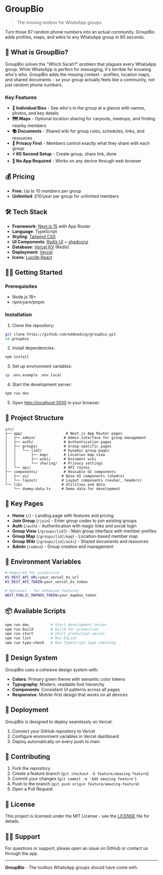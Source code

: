# GroupBio

> The missing toolbox for WhatsApp groups

Turn those 87 random phone numbers into an actual community. GroupBio adds profiles, maps, and wikis to any WhatsApp group in 60 seconds.

## 🚀 What is GroupBio?

GroupBio solves the "Which Sarah?" problem that plagues every WhatsApp group. While WhatsApp is perfect for messaging, it's terrible for knowing who's who. GroupBio adds the missing context - profiles, location maps, and shared documents - so your group actually feels like a community, not just random phone numbers.

### Key Features

- **👥 Individual Bios** - See who's in the group at a glance with names, photos, and key details
- **🗺️ Maps** - Optional location sharing for carpools, meetups, and finding nearby members
- **📚 Documents** - Shared wiki for group rules, schedules, links, and resources
- **🔐 Privacy First** - Members control exactly what they share with each group
- **⚡ 60 Second Setup** - Create group, share link, done
- **📱 No App Required** - Works on any device through web browser

## 💰 Pricing

- **Free**: Up to 10 members per group
- **Unlimited**: £10/year per group for unlimited members

## 🛠️ Tech Stack

- **Framework**: [Next.js 15](https://nextjs.org) with App Router
- **Language**: TypeScript
- **Styling**: [Tailwind CSS](https://tailwindcss.com)
- **UI Components**: [Radix UI](https://www.radix-ui.com/) + [shadcn/ui](https://ui.shadcn.com/)
- **Database**: [Vercel KV](https://vercel.com/storage/kv) (Redis)
- **Deployment**: [Vercel](https://vercel.com)
- **Icons**: [Lucide React](https://lucide.dev)

## 🏃‍♂️ Getting Started

### Prerequisites

- Node.js 18+ 
- npm/yarn/pnpm

### Installation

1. Clone the repository:
```bash
git clone https://github.com/eddowding/groupbio.git
cd groupbio
```

2. Install dependencies:
```bash
npm install
```

3. Set up environment variables:
```bash
cp .env.example .env.local
```

4. Start the development server:
```bash
npm run dev
```

5. Open [http://localhost:3000](http://localhost:3000) in your browser.

## 📁 Project Structure

```
src/
├── app/                    # Next.js App Router pages
│   ├── admin/             # Admin interface for group management
│   ├── auth/              # Authentication pages
│   ├── groups/            # Group-specific pages
│   │   └── [id]/          # Dynamic group pages
│   │       ├── map/       # Location map view
│   │       ├── wiki/      # Document wiki
│   │       └── sharing/   # Privacy settings
│   └── api/               # API routes
├── components/            # Reusable UI components
│   ├── ui/               # Base UI components (shadcn)
│   └── layout/           # Layout components (navbar, headers)
└── lib/                  # Utilities and data
    └── dummy-data.ts     # Demo data for development
```

## 🎯 Key Pages

- **Home** (`/`) - Landing page with features and pricing
- **Join Group** (`/join`) - Enter group codes to join existing groups
- **Auth** (`/auth`) - Authentication with magic links and social login
- **Group View** (`/groups/[id]`) - Main group interface with member profiles
- **Group Map** (`/groups/[id]/map`) - Location-based member map
- **Group Wiki** (`/groups/[id]/wiki`) - Shared documents and resources
- **Admin** (`/admin`) - Group creation and management

## 🔧 Environment Variables

```bash
# Required for production
KV_REST_API_URL=your_vercel_kv_url
KV_REST_API_TOKEN=your_vercel_kv_token

# Optional - for enhanced features
NEXT_PUBLIC_MAPBOX_TOKEN=your_mapbox_token
```

## 📦 Available Scripts

```bash
npm run dev          # Start development server
npm run build        # Build for production
npm run start        # Start production server
npm run lint         # Run ESLint
npm run type-check   # Run TypeScript type checking
```

## 🎨 Design System

GroupBio uses a cohesive design system with:

- **Colors**: Primary green theme with semantic color tokens
- **Typography**: Modern, readable font hierarchy
- **Components**: Consistent UI patterns across all pages
- **Responsive**: Mobile-first design that works on all devices

## 🚀 Deployment

GroupBio is designed to deploy seamlessly on Vercel:

1. Connect your GitHub repository to Vercel
2. Configure environment variables in Vercel dashboard
3. Deploy automatically on every push to main

## 🤝 Contributing

1. Fork the repository
2. Create a feature branch (`git checkout -b feature/amazing-feature`)
3. Commit your changes (`git commit -m 'Add amazing feature'`)
4. Push to the branch (`git push origin feature/amazing-feature`)
5. Open a Pull Request

## 📄 License

This project is licensed under the MIT License - see the [LICENSE](LICENSE) file for details.

## 🙋‍♂️ Support

For questions or support, please open an issue on GitHub or contact us through the app.

---

**GroupBio** - The toolbox WhatsApp groups should have come with.
